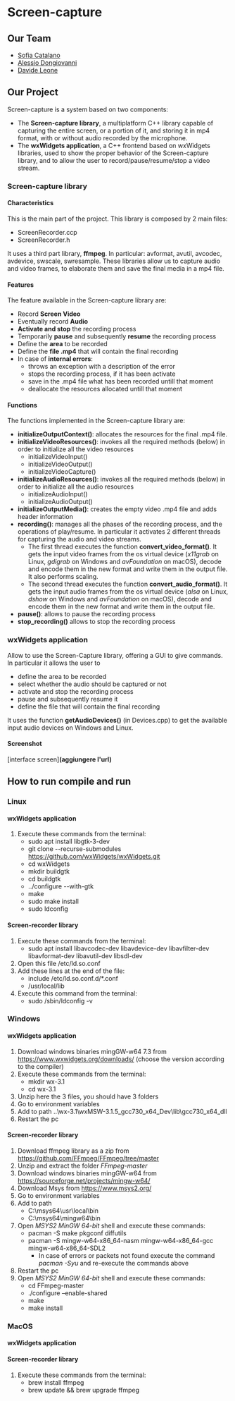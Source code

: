 # Screen-capture

## Our Team
* [Sofia Catalano](https://github.com/sofia-catalano)
* [Alessio Dongiovanni](https://github.com/alessiodongio)
* [Davide Leone](https://github.com/davide-leone96)

## Our Project
Screen-capture is a system based on two components:
* The **Screen-capture library**, a multiplatform C++ library capable of capturing the entire screen, or a portion of it, and storing it in mp4 format, with or without audio recorded by the microphone.
* The **wxWidgets application**, a C++ frontend based on wxWidgets libraries, used to show the proper behavior of the Screen-capture library, and to allow the user to record/pause/resume/stop a video stream.


### Screen-capture library
#### Characteristics
This is the main part of the project. This library is composed by 2 main files:
* ScreenRecorder.ccp
* ScreenRecorder.h

It uses a third part library, **ffmpeg**. In particular: avformat, avutil, avcodec, avdevice, swscale, swresample.
These libraries allow us to capture audio and video frames, to elaborate them and save the final media in a mp4 file.

#### Features
The feature available in the Screen-capture library are:
* Record **Screen Video**
* Eventually record **Audio**
* **Activate and stop** the recording process
* Temporarily **pause** and subsequently **resume** the recording process
* Define the **area** to be recorded
* Define the **file .mp4** that will contain the final recording
* In case of **internal errors**:
    * throws an exception with a description of the error
    * stops the recording process, if it has been activate
    * save in the .mp4 file what has been recorded untill that moment
    * deallocate the resources allocated untill that moment

#### Functions
The functions implemented in the Screen-capture library are:
* **initializeOutputContext()**: allocates the resources for the final .mp4 file.
* **initializeVideoResources()**: invokes all the required methods (below) in order to initialize all the video resources
    * initializeVideoInput()
    * initializeVideoOutput()
    * initializeVideoCapture()
* **initializeAudioResources()**: invokes all the required methods (below) in order to initialize all the audio resources
    * initializeAudioInput()
    * initializeAudioOutput()
* **initializeOutputMedia()**: creates the empty video .mp4 file and adds header information
* **recording()**: manages all the phases of the recording process, and the operations of play/resume. In particular it activates 2 different threads for capturing the audio and video streams.
    * The first thread executes the function **convert_video_format()**. It gets the input video frames from the os virtual device (*x11grab* on Linux, *gdigrab* on Windows and *avFoundation* on macOS), decode and encode them in the new format and write them in the output file. It also performs scaling.
    * The second thread executes the function **convert_audio_format()**. It gets the input audio frames from the os virtual device (*alsa* on Linux, *dshow* on Windows and *avFoundation* on macOS), decode and encode them in the new format and write them in the output file.
* **pause()**: allows to pause the recording process
* **stop_recording()** allows to stop the recording process

### wxWidgets application
Allow to use the Screen-Capture library, offering a GUI to give commands.
In particular it allows the user to
* define the area to be recorded
* select whether the audio should be captured or not
* activate and stop the recording process
* pause and subsequently resume it
* define the file that will contain the final recording

It uses the function **getAudioDevices()** (in Devices.cpp) to get the available input audio devices on Windows and Linux.

#### Screenshot
[interface screen]**(aggiungere l'url)**


## How to run compile and run

### Linux
#### wxWidgets application
1. Execute these commands from the terminal:
    * sudo apt install libgtk-3-dev
    * git clone --recurse-submodules https://github.com/wxWidgets/wxWidgets.git
    * cd wxWidgets
    * mkdir buildgtk
    * cd buildgtk
    * ../configure --with-gtk
    * make
    * sudo make install
    * sudo ldconfig

#### Screen-recorder library
1. Execute these commands from the terminal:
    * sudo apt install libavcodec-dev libavdevice-dev libavfilter-dev libavformat-dev libavutil-dev libsdl-dev
2. Open this file /etc/ld.so.conf
3. Add these lines at the end of the file:
    * include /etc/ld.so.conf.d/*.conf
    * /usr/local/lib
4. Execute this command from the terminal:
    * sudo /sbin/ldconfig -v


### Windows
#### wxWidgets application
1. Download windows binaries mingGW-w64 7.3 from https://www.wxwidgets.org/downloads/  (choose the version according to the compiler)
2. Execute these commands from the terminal:
    * mkdir wx-3.1
    * cd wx-3.1
3. Unzip here the 3 files, you should have 3 folders
4. Go to environment variables
5. Add to path ..\wx-3.1\wxMSW-3.1.5_gcc730_x64_Dev\lib\gcc730_x64_dll
6. Restart the pc

#### Screen-recorder library
1. Download ffmpeg library as a zip from https://github.com/FFmpeg/FFmpeg/tree/master
2. Unzip and extract the folder *FFmpeg-master*
3. Download windows binaries mingGW-w64 from https://sourceforge.net/projects/mingw-w64/
4. Download Msys from https://www.msys2.org/
5. Go to environment variables
6. Add to path
    * C:\msys64\usr\local\bin
    * C:\msys64\mingw64\bin
7. Open *MSYS2 MinGW 64-bit* shell and execute these commands:
    * pacman -S make pkgconf diffutils
    * pacman -S mingw-w64-x86_64-nasm mingw-w64-x86_64-gcc mingw-w64-x86_64-SDL2
        * In case of errors or packets not found execute the command *pacman -Syu* and re-execute the commands above
8. Restart the pc
9. Open *MSYS2 MinGW 64-bit* shell and execute these commands:
    * cd FFmpeg-master
    * ./configure –enable-shared
    * make
    * make install

### MacOS
#### wxWidgets application

#### Screen-recorder library
1. Execute these commands from the terminal:
    * brew install ffmpeg
    * brew update && brew upgrade ffmpeg
